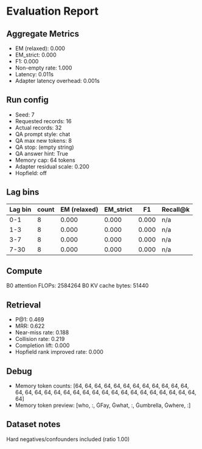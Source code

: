 # Evaluation Report

## Aggregate Metrics

- EM (relaxed): 0.000
- EM_strict: 0.000
- F1: 0.000
- Non-empty rate: 1.000
- Latency: 0.011s
- Adapter latency overhead: 0.001s

## Run config
- Seed: 7
- Requested records: 16
- Actual records: 32
- QA prompt style: chat
- QA max new tokens: 8
- QA stop: (empty string)
- QA answer hint: True
- Memory cap: 64 tokens
- Adapter residual scale: 0.200
- Hopfield: off

## Lag bins
| Lag bin | count | EM (relaxed) | EM_strict | F1 | Recall@k |
| ------- | ----- | ------------- | --------- | --- | -------- |
| 0-1 | 8 | 0.000 | 0.000 | 0.000 | n/a |
| 1-3 | 8 | 0.000 | 0.000 | 0.000 | n/a |
| 3-7 | 8 | 0.000 | 0.000 | 0.000 | n/a |
| 7-30 | 8 | 0.000 | 0.000 | 0.000 | n/a |

## Compute
B0 attention FLOPs: 2584264
B0 KV cache bytes: 51440

## Retrieval
- P@1: 0.469
- MRR: 0.622
- Near-miss rate: 0.188
- Collision rate: 0.219
- Completion lift: 0.000
- Hopfield rank improved rate: 0.000

## Debug
- Memory token counts: [64, 64, 64, 64, 64, 64, 64, 64, 64, 64, 64, 64, 64, 64, 64, 64, 64, 64, 64, 64, 64, 64, 64, 64, 64, 64, 64, 64, 64, 64, 64, 64]
- Memory token preview: [who, :, ĠFay, Ġwhat, :, Ġumbrella, Ġwhere, :]

## Dataset notes
Hard negatives/confounders included (ratio 1.00)